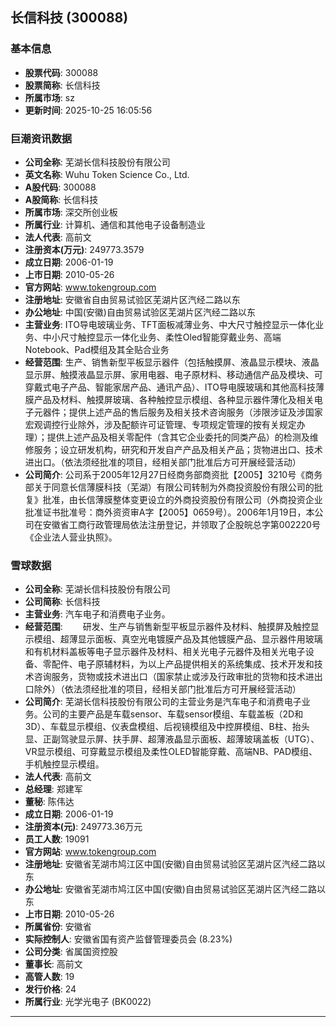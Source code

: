 ## 长信科技 (300088)

### 基本信息

- **股票代码**: 300088
- **股票简称**: 长信科技
- **所属市场**: sz
- **更新时间**: 2025-10-25 16:05:56

### 巨潮资讯数据

- **公司全称**: 芜湖长信科技股份有限公司
- **英文名称**: Wuhu Token Science Co., Ltd.
- **A股代码**: 300088
- **A股简称**: 长信科技
- **所属市场**: 深交所创业板
- **所属行业**: 计算机、通信和其他电子设备制造业
- **法人代表**: 高前文
- **注册资本(万元)**: 249773.3579
- **成立日期**: 2006-01-19
- **上市日期**: 2010-05-26
- **官方网站**: www.tokengroup.com
- **注册地址**: 安徽省自由贸易试验区芜湖片区汽经二路以东
- **办公地址**: 中国(安徽)自由贸易试验区芜湖片区汽经二路以东
- **主营业务**: ITO导电玻璃业务、TFT面板减薄业务、中大尺寸触控显示一体化业务、中小尺寸触控显示一体化业务、柔性Oled智能穿戴业务、高端Notebook、Pad模组及其全贴合业务
- **经营范围**: 生产、销售新型平板显示器件（包括触摸屏、液晶显示模块、液晶显示屏、触摸液晶显示屏、家用电器、电子原材料、移动通信产品及模块、可穿戴式电子产品、智能家居产品、通讯产品）、ITO导电膜玻璃和其他高科技薄膜产品及材料、触摸屏玻璃、各种触控显示模组、各种显示器件薄化及相关电子元器件；提供上述产品的售后服务及相关技术咨询服务（涉限涉证及涉国家宏观调控行业除外，涉及配额许可证管理、专项规定管理的按有关规定办理）；提供上述产品及相关零配件（含其它企业委托的同类产品）的检测及维修服务；设立研发机构，研究和开发自产产品及相关产品；货物进出口、技术进出口。（依法须经批准的项目，经相关部门批准后方可开展经营活动）
- **公司简介**: 公司系于2005年12月27日经商务部商资批【2005】3210号《商务部关于同意长信薄膜科技（芜湖）有限公司转制为外商投资股份有限公司的批复》批准，由长信薄膜整体变更设立的外商投资股份有限公司（外商投资企业批准证书批准号：商外资资审A字【2005】0659号）。2006年1月19日，本公司在安徽省工商行政管理局依法注册登记，并领取了企股皖总字第002220号《企业法人营业执照》。

### 雪球数据

- **公司全称**: 芜湖长信科技股份有限公司
- **公司简称**: 长信科技
- **主营业务**: 汽车电子和消费电子业务。
- **经营范围**: 　　研发、生产与销售新型平板显示器件及材料、触摸屏及触控显示模组、超薄显示面板、真空光电镀膜产品及其他镀膜产品、显示器件用玻璃和有机材料盖板等电子显示器件及材料、相关光电子元器件及相关光电子设备、零配件、电子原辅材料，为以上产品提供相关的系统集成、技术开发和技术咨询服务，货物或技术进出口（国家禁止或涉及行政审批的货物和技术进出口除外）（依法须经批准的项目，经相关部门批准后方可开展经营活动）
- **公司简介**: 芜湖长信科技股份有限公司的主营业务是汽车电子和消费电子业务。公司的主要产品是车载sensor、车载sensor模组、车载盖板（2D和3D）、车载显示模组、仪表盘模组、后视镜模组及中控屏模组、B柱、抬头显、正副驾驶显示屏、扶手屏、超薄液晶显示面板、超薄玻璃盖板（UTG）、VR显示模组、可穿戴显示模组及柔性OLED智能穿戴、高端NB、PAD模组、手机触控显示模组。
- **法人代表**: 高前文
- **总经理**: 郑建军
- **董秘**: 陈伟达
- **成立日期**: 2006-01-19
- **注册资本(元)**: 249773.36万元
- **员工人数**: 19091
- **官方网站**: www.tokengroup.com
- **注册地址**: 安徽省芜湖市鸠江区中国(安徽)自由贸易试验区芜湖片区汽经二路以东
- **办公地址**: 安徽省芜湖市鸠江区中国(安徽)自由贸易试验区芜湖片区汽经二路以东
- **上市日期**: 2010-05-26
- **所属省份**: 安徽省
- **实际控制人**: 安徽省国有资产监督管理委员会 (8.23%)
- **公司分类**: 省属国资控股
- **董事长**: 高前文
- **高管人数**: 19
- **发行价格**: 24
- **所属行业**: 光学光电子 (BK0022)

---